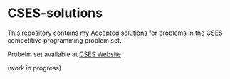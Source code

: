 # CSES-solutions
This repository contains my Accepted solutions for problems in the CSES competitive programming problem set.

Probelm set available at [CSES Website](https://cses.fi/problemset)

(work in progress)